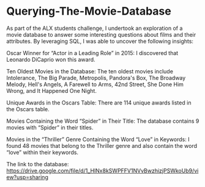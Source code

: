 # Querying-The-Movie-Database
As part of the ALX students challenge, I undertook an exploration of a movie database to answer some interesting questions about films and their attributes. By leveraging SQL, I was able to uncover the following insights:

Oscar Winner for “Actor in a Leading Role” in 2015: I discovered that Leonardo DiCaprio won this award.

Ten Oldest Movies in the Database: The ten oldest movies include Intolerance, The Big Parade, Metropolis, Pandora's Box, The Broadway Melody, Hell's Angels, A Farewell to Arms, 42nd Street, She Done Him Wrong, and It Happened One Night.

Unique Awards in the Oscars Table: There are 114 unique awards listed in the Oscars table.

Movies Containing the Word “Spider” in Their Title: The database contains 9 movies with “Spider” in their titles.

Movies in the “Thriller” Genre Containing the Word “Love” in Keywords: I found 48 movies that belong to the Thriller genre and also contain the word “love” within their keywords.


The link to the database: https://drive.google.com/file/d/1_HlNx8kSWPFFV1NVvBwzhizjPSWkoUb9/view?usp=sharing
